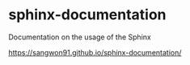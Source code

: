 # sphinx-documentation
Documentation on the usage of the Sphinx

https://sangwon91.github.io/sphinx-documentation/
